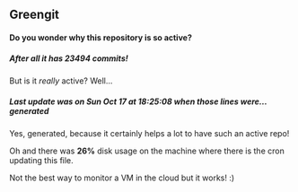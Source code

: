 ## Greengit

#### Do you wonder why this repository is so active?

##### After all it has 23494 commits!

But is it *really* active? Well...

##### Last update was on Sun Oct 17 at 18:25:08 when those lines were... generated

Yes, generated, because it certainly helps a lot to have such an active repo!

Oh and there was **26%** disk usage on the machine
where there is the cron updating this file.

Not the best way to monitor a VM in the cloud but it works! :)
